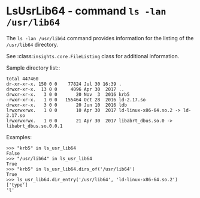 LsUsrLib64 - command ``ls -lan /usr/lib64``
===========================================

The ``ls -lan /usr/lib64`` command provides information for the listing of the
``/usr/lib64`` directory.

See :class:`insights.core.FileListing` class for additional information.

Sample directory list::

    total 447460
    dr-xr-xr-x. 150 0 0    77824 Jul 30 16:39 .
    drwxr-xr-x.  13 0 0     4096 Apr 30  2017 ..
    drwxr-xr-x.   3 0 0       20 Nov  3  2016 krb5
    -rwxr-xr-x.   1 0 0   155464 Oct 28  2016 ld-2.17.so
    drwxr-xr-x.   3 0 0       20 Jun 10  2016 ldb
    lrwxrwxrwx.   1 0 0       10 Apr 30  2017 ld-linux-x86-64.so.2 -> ld-2.17.so
    lrwxrwxrwx.   1 0 0       21 Apr 30  2017 libabrt_dbus.so.0 -> libabrt_dbus.so.0.0.1

Examples:

    >>> "krb5" in ls_usr_lib64
    False
    >>> "/usr/lib64" in ls_usr_lib64
    True
    >>> "krb5" in ls_usr_lib64.dirs_of('/usr/lib64')
    True
    >>> ls_usr_lib64.dir_entry('/usr/lib64', 'ld-linux-x86-64.so.2')['type']
    'l'